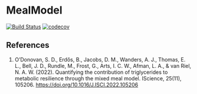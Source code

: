 # MealModel

[![Build Status](https://github.com/max-de-rooij/MealModel.jl/actions/workflows/CI.yml/badge.svg?branch=main)](https://github.com/max-de-rooij/MealModel.jl/actions/workflows/CI.yml?query=branch%3Amain)
[![codecov](https://codecov.io/gh/max-de-rooij/MealModel.jl/branch/main/graph/badge.svg?token=GDWQBJQBXD)](https://codecov.io/gh/max-de-rooij/MealModel.jl)

## References
1. O’Donovan, S. D., Erdős, B., Jacobs, D. M., Wanders, A. J., Thomas, E. L., Bell, J. D., Rundle, M., Frost, G., Arts, I. C. W., Afman, L. A., & van Riel, N. A. W. (2022). Quantifying the contribution of triglycerides to metabolic resilience through the mixed meal model. IScience, 25(11), 105206. https://doi.org/10.1016/J.ISCI.2022.105206
